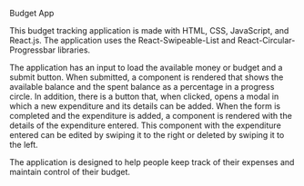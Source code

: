 Budget App

This budget tracking application is made with HTML, CSS, JavaScript, and React.js. The application uses the React-Swipeable-List and React-Circular-Progressbar libraries.

The application has an input to load the available money or budget and a submit button. When submitted, a component is rendered that shows the available balance and the spent balance as a percentage in a progress circle. In addition, there is a button that, when clicked, opens a modal in which a new expenditure and its details can be added. When the form is completed and the expenditure is added, a component is rendered with the details of the expenditure entered. This component with the expenditure entered can be edited by swiping it to the right or deleted by swiping it to the left.

The application is designed to help people keep track of their expenses and maintain control of their budget.
